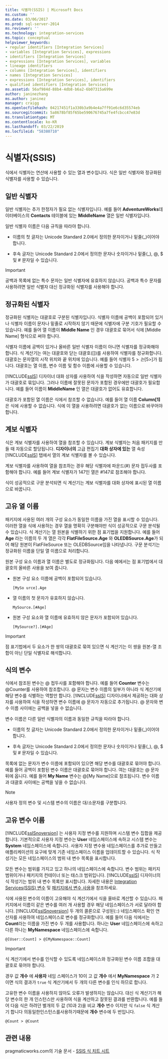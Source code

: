 ```yaml
---
title: 식별자(SSIS) | Microsoft Docs
ms.custom: ''
ms.date: 03/06/2017
ms.prod: sql-server-2014
ms.reviewer: ''
ms.technology: integration-services
ms.topic: conceptual
helpviewer_keywords:
- regular identifiers [Integration Services]
- variables [Integration Services], expressions
- identifiers [Integration Services]
- expressions [Integration Services], variables
- lineage identifiers
- columns [Integration Services], identifiers
- names [Integration Services]
- expressions [Integration Services], identifiers
- qualified identifiers [Integration Services]
ms.assetid: 56af984d-88b4-4db8-b6a2-6b07315a699e
author: janinezhang
ms.author: janinez
manager: craigg
ms.openlocfilehash: 04217451f1a330b3a9b4e4a7ff91e6c6d35574eb
ms.sourcegitcommit: 5a8678bf85f65be590676745a7fe4fcbcc47e83d
ms.translationtype: MT
ms.contentlocale: ko-KR
ms.lasthandoff: 03/22/2019
ms.locfileid: "58380710"
---
```

# <a name="identifiers-ssis"></a>식별자(SSIS)
  식에서 식별자는 연산에 사용할 수 있는 열과 변수입니다. 식은 일반 식별자와 정규화된 식별자를 사용할 수 있습니다.  
  
## <a name="regular-identifiers"></a>일반 식별자  
 일반 식별자는 추가 한정자가 필요 없는 식별자입니다. 예를 들어 **AdventureWorks**데이터베이스의 **Contacts** 테이블에 있는 **MiddleName** 열은 일반 식별자입니다.  
  
 일반 식별자 이름은 다음 규칙을 따라야 합니다.  
  
-   이름의 첫 글자는 Unicode Standard 2.0에서 정의한 문자이거나 밑줄(_)이어야 합니다.  
  
-   후속 글자는 Unicode Standard 2.0에서 정의한 문자나 숫자이거나 밑줄(_), \@, $ 및 # 문자일 수 있습니다.  
  
> [!IMPORTANT]  
>  공백과 목록에 없는 특수 문자는 일반 식별자에 유효하지 않습니다. 공백과 특수 문자를 사용하려면 일반 식별자 대신 정규화된 식별자를 사용해야 합니다.  
  
## <a name="qualified-identifiers"></a>정규화된 식별자  
 정규화된 식별자는 대괄호로 구분된 식별자입니다. 식별자 이름에 공백이 포함되어 있거나 식별자 이름이 문자나 밑줄로 시작하지 않기 때문에 식별자에 구분 기호가 필요할 수 있습니다. 예를 들어 열 이름이 **Middle Name** 인 경우 대괄호로 묶어서 식에 [Middle Name] 형식으로 써야 합니다.  
  
 식별자 이름에 공백이 있거나 올바른 일반 식별자 이름이 아니면 식별자를 정규화해야 합니다. 식 계산기는 여는 대괄호와 닫는 대괄호([])를 사용하여 식별자를 정규화합니다. 대괄호는 문자열의 시작 위치와 끝 위치에 있습니다. 예를 들어 식별자 5$>는 [5$>]가 됩니다. 대괄호는 열 이름, 변수 이름 및 함수 이름에 사용할 수 있습니다.  
  
 [!INCLUDE[ssIS](../../includes/ssis-md.md)] 디자이너 대화 상자를 사용하여 식을 작성하면 자동으로 일반 식별자가 대괄호로 묶입니다. 그러나 이름에 잘못된 문자가 포함된 경우에만 대괄호가 필요합니다. 예를 들어 이름이 **MiddleName** 인 열은 대괄호가 없어도 유효합니다.  
  
 대괄호가 포함된 열 이름은 식에서 참조할 수 없습니다. 예를 들어 열 이름 **Column[1]** 은 식에 사용할 수 없습니다. 식에 이 열을 사용하려면 대괄호가 없는 이름으로 바꾸어야 합니다.  
  
## <a name="lineage-identifiers"></a>계보 식별자  
 식은 계보 식별자를 사용하여 열을 참조할 수 있습니다. 계보 식별자는 처음 패키지를 만들 때 자동으로 할당됩니다. **디자이너의** 고급 편집기 **대화 상자에 있는** 열 속성 [!INCLUDE[ssIS](../../includes/ssis-md.md)] 탭에서 열의 계보 식별자를 볼 수 있습니다.  
  
 계보 식별자를 사용하여 열을 참조하는 경우 해당 식별자에 파운드(#) 문자 접두사를 포함해야 합니다. 예를 들어 계보 식별자가 147인 열은 #147로 참조해야 합니다.  
  
 식이 성공적으로 구문 분석되면 식 계산기는 계보 식별자를 대화 상자에 표시된 열 이름으로 바꿉니다.  
  
## <a name="unique-column-names"></a>고유 열 이름  
 패키지에 사용된 여러 개의 구성 요소가 동일한 이름을 가진 열을 표시할 수 있습니다. 이러한 열을 식에 사용하는 경우 열을 명확히 구분해야만 식이 성공적으로 구문 분석될 수 있습니다. 식 계산기는 열 원본을 식별하기 위한 점 표기법을 지원합니다. 예를 들어 **Age** 라는 이름의 두 개 열은 각각 **FlatFileSource.Age** 와 **OLEDBSource.Age**가 되어 해당 원본이 FlatFileSource 또는 OLEDBSource임을 나타냅니다. 구문 분석기는 정규화된 이름을 단일 열 이름으로 처리합니다.  
  
 원본 구성 요소 이름과 열 이름은 별도로 정규화됩니다. 다음 예에서는 점 표기법에서 대괄호의 올바른 사용을 보여 줍니다.  
  
-   원본 구성 요소 이름에 공백이 포함되어 있습니다.  
  
    ```  
    [MySo urce].Age  
    ```  
  
-   열 이름의 첫 문자가 유효하지 않습니다.  
  
    ```  
    MySource.[#Age]  
    ```  
  
-   원본 구성 요소와 열 이름에 유효하지 않은 문자가 포함되어 있습니다.  
  
    ```  
    [MySource?].[#Age]  
    ```  
  
> [!IMPORTANT]  
>  점 표기법에서 두 요소가 한 쌍의 대괄호로 묶여 있으면 식 계산기는 이 쌍을 원본-열 조합이 아닌 단일 식별자로 해석합니다.  
  
## <a name="variables-in-expressions"></a>식의 변수  
 식에서 참조된 변수는 \@ 접두사를 포함해야 합니다. 예를 들어 **Counter** 변수는 \@Counter를 사용하여 참조합니다. \@ 문자는 변수 이름의 일부가 아니라 식 계산기에 해당 변수를 식별하는 역할만 합니다. [!INCLUDE[ssIS](../../includes/ssis-md.md)] 디자이너에서 제공하는 대화 상자를 사용하여 식을 작성하면 변수 이름에 \@ 문자가 자동으로 추가됩니다. \@ 문자와 변수 이름 사이에는 공백을 넣을 수 없습니다.  
  
 변수 이름은 다른 일반 식별자의 이름과 동일한 규칙을 따라야 합니다.  
  
-   이름의 첫 글자는 Unicode Standard 2.0에서 정의한 문자이거나 밑줄(_)이어야 합니다.  
  
-   후속 글자는 Unicode Standard 2.0에서 정의한 문자나 숫자이거나 밑줄(_), \@, $ 및 # 문자일 수 있습니다.  
  
 목록에 없는 문자가 변수 이름에 포함되어 있으면 해당 변수를 대괄호로 묶어야 합니다. 예를 들어 공백이 포함된 변수 이름은 대괄호로 묶어야 합니다. 여는 대괄호는 \@ 문자 뒤에 옵니다. 예를 들어 **My Name** 변수는 \@[My Name]으로 참조됩니다. 변수 이름과 대괄호 사이에는 공백을 넣을 수 없습니다.  
  
> [!NOTE]  
>  사용자 정의 변수 및 시스템 변수의 이름은 대/소문자를 구분합니다.  
  
## <a name="unique-variable-names"></a>고유 변수 이름  
 [!INCLUDE[ssISnoversion](../../includes/ssisnoversion-md.md)] 는 사용자 지정 변수를 지원하며 시스템 변수 집합을 제공합니다. 기본적으로 사용자 지정 변수는 **User** 네임스페이스에 속하고 시스템 변수는 **System** 네임스페이스에 속합니다. 사용자 지정 변수용 네임스페이스를 추가로 만들고 애플리케이션의 요구에 맞게 기존 네임스페이스 이름을 업데이트할 수 있습니다. 식 작성기는 모든 네임스페이스의 범위 내 변수 목록을 표시합니다.  
  
 모든 변수는 범위를 가지고 있고 하나의 네임스페이스에 속합니다. 변수 범위는 패키지 범위이거나 패키지의 컨테이너 또는 태스크 범위입니다. [!INCLUDE[ssIS](../../includes/ssis-md.md)] 디자이너의 식 작성기는 범위 내 변수 목록만 표시합니다. 자세한 내용은 [Integration Services&#40;SSIS&#41; 변수](../integration-services-ssis-variables.md) 및 [패키지에서 변수 사용](../use-variables-in-packages.md)을 참조하세요.  
  
 식에 사용된 변수의 이름이 고유해야 식 계산기에서 식을 올바로 계산할 수 있습니다. 패키지에서 이름이 같은 변수를 여러 개 사용할 경우 해당 네임스페이스가 서로 달라야 합니다. [!INCLUDE[ssISnoversion](../../includes/ssisnoversion-md.md)] 두 개의 콜론으로 구성된(::) 네임스페이스 확인 연산자를 사용하여 네임스페이스로 변수를 정규화합니다. 예를 들어 다음 식에서는 **Count**라는 이름을 가진 변수 두 개를 사용합니다. 하나는 **User** 네임스페이스에 속하고 다른 하나는 **MyNamespace** 네임스페이스에 속합니다.  
  
```  
@[User::Count] > @[MyNamespace::Count]  
```  
  
> [!IMPORTANT]  
>  식 계산기에서 변수를 인식할 수 있도록 네임스페이스와 정규화된 변수 이름 조합을 대괄호로 묶어야 합니다.  
  
 경우 값 **개수** 에 **사용자** 네임 스페이스가 10이 고 값 **개수** 에서 **MyNamespace** 가 2 이면 식의 결과가 `true` 식 계산기에서 두 개의 다른 변수를 인식 하므로 합니다.  
  
 고유한 변수 이름을 사용하지 않아도 오류가 발생하지는 않습니다. 대신 식 계산기가 해당 변수의 한 개 인스턴스만 사용하여 식을 계산하고 잘못된 결과를 반환합니다. 예를 들어 다음 식은 하려던 별개의 두 값 (10과 2)을 비교 **개수** 변수 이지만 식 `false` 식 계산기 합니다 의동일한인스턴스를사용하기때문에 **개수** 변수에 두 번입니다.  
  
```  
@Count > @Count  
```  
  
## <a name="related-content"></a>관련 내용  
 pragmaticworks.com의 기술 문서 - [SSIS 식 치트 시트](https://go.microsoft.com/fwlink/?LinkId=217683)  
  
  
